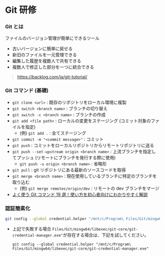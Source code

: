 # Git 研修

### Git とは

ファイルのバージョン管理が簡単にできるツール

- 古いバージョンに簡単に戻せる
- 新旧のファイルを一元管理できる
- 編集した履歴を複数人で共有できる
- 複数人で修正した部分を一つに統合できる

> https://backlog.com/ja/git-tutorial/

### Git コマンド (基礎)

- `git clone <url>` : 既存のリポジトリをローカル環境に複製
- `git switch <branch name>` : ブランチの切り替え
- `git switch -c <branch name>` : ブランチの作成
- `git add <file path>` : ローカルの変更をステージング (コミット対象のファイルを指定)
  - (例) `git add .` : 全てステージング
- `git commit -m "<commit message>"` : コミット
- `git push` : コミットをローカルリポジトリからリモートリポジトリに送る
- `git push --set-upstream origin <branch name>` : 上流ブランチを指定してプッシュ (リモートにブランチを発行する際に使用)
  - `git push -u origin <branch name>` : 省略形
- `git pull` : git リポジトリにある最新のソースコードを取得
- `git merge <branch name>` : 現在使用しているブランチに特定のブランチを取り込む
  - (例) `git merge remotes/origin/dev` : リモートの dev ブランチをマージ
- [よく使う Git コマンド 19 選！使い方を初心者向けにわかりやすく解説](https://www.sejuku.net/blog/5816)

### 認証簡素化

```bash
git config --global credential.helper "/mnt/c/Program\ Files/Git/mingw64/libexec/git-core/git-credential-wincred.exe"
```

- 上記で失敗する場合 `Files/Git/mingw64/libexec/git-core/git-credential-manager.exe"`が存在する場合は、下記を試してください。
  ```
  git config --global credential.helper "/mnt/c/Program\ Files/Git/mingw64/libexec/git-core/git-credential-manager.exe"
  ```
